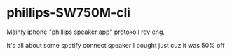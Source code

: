 # phillips-SW750M-cli
Mainly iphone "phillips speaker app" protokoll rev eng.

It's all about some spotify connect speaker I bought just cuz it was 50% off
